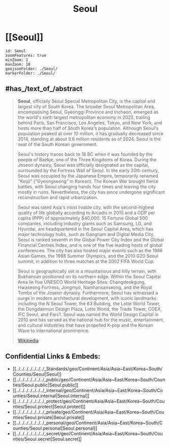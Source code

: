 ﻿---
location:
- 37.6
- 127
type: geo-Region
title: Seoul
license: "CC BY-SA 4.0"
source: "https://datahub.io/core/country-codes"
isDeleted: false
isReadOnly: false
draft: false
confidential: public
tags:
- geo/Country/Region
aliases:
- Seoul
Languages:
- de
cssclasses:
- geo-Region
publish: true
linkTitle: 
keywords: 
layout: 
publishDate: 
expiryDate: 
has_id_wikidata: Q8684
owner_of:
- "[[/_Standards/WikiData/WD~Jamsil Station,75330]]"
- "[[/_Standards/WikiData/WD~Yangjae Station,100852]]"
- "[[/_Standards/WikiData/WD~Jonggak Station,246645]]"
- "[[/_Standards/WikiData/WD~City Hall Station,246660]]"
- "[[/_Standards/WikiData/WD~Seoul Facilities Corporation,16171281]]"
- "[[/_Standards/WikiData/WD~Gangnam Station,17469]]"
- "[[/_Standards/WikiData/WD~Seoul Subway Line 9,17503]]"
replaces: '[[/_Standards/WikiData/WD~Keijō,483984]]'
twinned_administrative_body:
- "[[/_Standards/WikiData/WD~Honolulu County,487704]]"
- '[[/_Standards/WikiData/WD~Cairo,85]]'
- '[[/_Standards/WikiData/WD~Paris,90]]'
- "[[/_Standards/WikiData/WD~São Paulo,174]]"
- '[[/_Standards/WikiData/WD~Rome,220]]'
- '[[/_Standards/WikiData/WD~Warsaw,270]]'
- '[[/_Standards/WikiData/WD~Moscow,649]]'
- '[[/_Standards/WikiData/WD~Beijing,956]]'
- "[[/_Standards/WikiData/WD~New Delhi,987]]"
- '[[/_Standards/WikiData/WD~Delhi,1353]]'
- "[[/_Standards/WikiData/WD~Buenos Aires,1486]]"
- '[[/_Standards/WikiData/WD~Tokyo,1490]]'
- "[[/_Standards/WikiData/WD~Mexico City,1489]]"
- '[[/_Standards/WikiData/WD~Astana,1520]]'
- '[[/_Standards/WikiData/WD~Athens,1524]]'
- '[[/_Standards/WikiData/WD~Hanoi,1858]]'
- '[[/_Standards/WikiData/WD~Bangkok,1861]]'
- '[[/_Standards/WikiData/WD~Taipei,1867]]'
- '[[/_Standards/WikiData/WD~Kyiv,1899]]'
- '[[/_Standards/WikiData/WD~Bogotá,2841]]'
- '[[/_Standards/WikiData/WD~Sydney,3130]]'
- '[[/_Standards/WikiData/WD~Tehran,3616]]'
- '[[/_Standards/WikiData/WD~Jakarta,3630]]'
- '[[/_Standards/WikiData/WD~Ankara,3640]]'
- "[[/_Standards/WikiData/WD~Rio de Janeiro,8678]]"
- '[[/_Standards/WikiData/WD~Bandung,10389]]'
- '[[/_Standards/WikiData/WD~Guam,16635]]'
- '[[/_Standards/WikiData/WD~Honolulu,18094]]'
- '[[/_Standards/WikiData/WD~Tirana,19689]]'
- '[[/_Standards/WikiData/WD~Ulaanbaatar,23430]]'
- "[[/_Standards/WikiData/WD~San Francisco,62]]"
- "[[/_Standards/WikiData/WD~New York City,60]]"
- "[[/_Standards/WikiData/WD~Washington, D.C.,61]]"
office_held_by_head_of_government: "[[/_Standards/WikiData/WD~Mayor of Seoul,488289]]"
head_of_government: "[[/_Standards/WikiData/WD~Oh Se-hoon,494239]]"
history_of_topic:
- "[[/_Standards/WikiData/WD~history of Seoul,494780]]"
- "[[/_Standards/WikiData/WD~timeline of Seoul,7805915]]"
located_in_or_next_to_body_of_water:
- '[[/_Standards/WikiData/WD~Cheonggyecheon,495437]]'
- '[[/_Standards/WikiData/WD~Yangjaecheon,623786]]'
- '[[/_Standards/WikiData/WD~Tancheon,625041]]'
- '[[/_Standards/WikiData/WD~Anyangcheon,4778219]]'
- '[[/_Standards/WikiData/WD~Jungnangcheon,6312978]]'
- "[[/_Standards/WikiData/WD~Han River,55500]]"
described_by_source:
- "[[/_Standards/WikiData/WD~Brockhaus and Efron Encyclopedic Dictionary,602358]]"
- "[[/_Standards/WikiData/WD~Encyclopædia Britannica 11th edition,867541]]"
- "[[/_Standards/WikiData/WD~Small Brockhaus and Efron Encyclopedic Dictionary,19180675]]"
executive_body: "[[/_Standards/WikiData/WD~Seoul Metropolitan Government,623789]]"
official_symbol:
- '[[/_Standards/WikiData/WD~Forsythia,672980]]'
- "[[/_Standards/WikiData/WD~Eurasian Magpie,25307]]"
member_of:
- "[[/_Standards/WikiData/WD~Creative Cities Network,1139352]]"
- "[[/_Standards/WikiData/WD~World Tourism Cities Federation,67652870]]"
has_characteristic: "[[/_Standards/WikiData/WD~primate city,1422929]]"
different_from:
- '[[/_Standards/WikiData/WD~Seoul,3478835]]'
- "[[/_Standards/WikiData/WD~Showdown in Seoul,11315077]]"
- '[[/_Standards/WikiData/WD~Seoul,19483878]]'
- '[[/_Standards/WikiData/WD~Seoul,112118423]]'
flag: "[[/_Standards/WikiData/WD~flag of Seoul,12601313]]"
legislative_body: "[[/_Standards/WikiData/WD~Seoul municipal council,12601388]]"
present_in_work:
- "[[/_Standards/WikiData/WD~Avengers_ Age of Ultron,14171368]]"
- '[[/_Standards/WikiData/WD~Colossal,21527562]]'
- "[[/_Standards/WikiData/WD~Civilization V,2385]]"
- "[[/_Standards/WikiData/WD~Cloud Atlas,28936]]"
topic_s_main_Wikimedia_portal: '[[/_Standards/WikiData/WD~Portal_Seoul,19576312]]'
open_data_portal: "[[/_Standards/WikiData/WD~Public data for all Seoul citizens,97100933]]"
economy_of_topic: "[[/_Standards/WikiData/WD~economy of Seoul,106020442]]"
instance_of: "[[/_Standards/WikiData/WD~national capital,108178728]]"
category_for_people_buried_here: '[[/_Standards/WikiData/WD~Q108696415,108696415]]'
geoshape: "http://commons.wikimedia.org/data/main/Data:South+Korea/Seoul.map"
location_map: "http://commons.wikimedia.org/wiki/Special:FilePath/01-00-seoul-en.svg"
flag_image: "http://commons.wikimedia.org/wiki/Special:FilePath/Flag%20of%20Seoul.svg"
nighttime_view: "http://commons.wikimedia.org/wiki/Special:FilePath/Korea-Seoul-From%20Jongno%20Tower-03.jpg"
pronunciation_audio: "http://commons.wikimedia.org/wiki/Special:FilePath/LL-Q7913%20%28ron%29-KlaudiuMihaila-Seul.wav"
detail_map: "http://commons.wikimedia.org/wiki/Special:FilePath/Location%20map%20South%20Korea%20Seoul.png"
panoramic_view: "http://commons.wikimedia.org/wiki/Special:FilePath/N%20Seoul%20Tower%20Panorama%20001.jpg"
aerial_view:
- "http://commons.wikimedia.org/wiki/Special:FilePath/Seoul%20126.73851E%2037.61213N.jpg"
- "http://commons.wikimedia.org/wiki/Special:FilePath/South%20Seoul.jpg"
page_banner: "http://commons.wikimedia.org/wiki/Special:FilePath/Seoul%20cityscape%20banner.jpg"
montage_image: "http://commons.wikimedia.org/wiki/Special:FilePath/Seul%20montaje.png"
web_feed_URL: "http://www.seoul.go.kr/main/rss.xml"
ISO_3166_2_code: KR-11
HASC: KR.SO
UN_LOCODE: KRSEL
X_Twitter_username:
- seoul_gov
- seoulmania
IPA_transcription: sʰʌul
elevation_above_sea_level: 38
contains_the_administrative_territorial_entity:
- "[[/_Standards/WikiData/WD~Jongno District,36929]]"
- "[[/_Standards/WikiData/WD~Yeongdeungpo District,50190]]"
- "[[/_Standards/WikiData/WD~Gangseo District,50192]]"
- "[[/_Standards/WikiData/WD~Gangdong District,50348]]"
- "[[/_Standards/WikiData/WD~Gangbuk District,50349]]"
- "[[/_Standards/WikiData/WD~Gwangjin District,50355]]"
- "[[/_Standards/WikiData/WD~Gwanak District,50353]]"
- "[[/_Standards/WikiData/WD~Geumcheon District,50359]]"
- "[[/_Standards/WikiData/WD~Guro District,50356]]"
- "[[/_Standards/WikiData/WD~Nowon District,50368]]"
- "[[/_Standards/WikiData/WD~Dobong District,50374]]"
- "[[/_Standards/WikiData/WD~Dongdaemun District,50382]]"
- "[[/_Standards/WikiData/WD~Dongjak District,50385]]"
- "[[/_Standards/WikiData/WD~Mapo District,50388]]"
- "[[/_Standards/WikiData/WD~Seongdong District,50411]]"
- "[[/_Standards/WikiData/WD~Seodaemun District,50408]]"
- "[[/_Standards/WikiData/WD~Songpa District,50415]]"
- "[[/_Standards/WikiData/WD~Seongbuk District,50412]]"
- "[[/_Standards/WikiData/WD~Yangcheon District,50420]]"
- "[[/_Standards/WikiData/WD~Yongsan District,50429]]"
- "[[/_Standards/WikiData/WD~Eunpyeong District,50432]]"
- "[[/_Standards/WikiData/WD~Jung District,50441]]"
- "[[/_Standards/WikiData/WD~Jungnang District,50444]]"
- "[[/_Standards/WikiData/WD~Seocho District,20395]]"
- "[[/_Standards/WikiData/WD~Gangnam District,20398]]"
capital: "[[/_Standards/WikiData/WD~Jung District,50441]]"
area: 605.25
Facebook_username: seoul.kr
Commons_gallery: 서울특별시
Commons_category: Seoul
hashtag:
- Seoul
- 서울
OmegaWiki_Defined_Meaning: 638307
WOEID: 1132599
population: 9668465
native_label: 서울
demonym:
- Seoulite
- Seulano
- Séoulien
- Séoulienne
- "서울 시민"
seal_image: "http://commons.wikimedia.org/wiki/Special:FilePath/Logo%20of%20Seoul%2C%20South%20Korea.svg"
logo_image: "http://commons.wikimedia.org/wiki/Special:FilePath/Logo%20of%20Seoul%2C%20South%20Korea.svg"
inception: "1395-06-14T00:00:00Z"
FIPS_10_4_countries_and_regions_: KS11
subreddit: seoul
GitHub_topic: seoul
U_S_National_Archives_Identifier: 10044367
pseudonym: 首爾
official_name: 서울특별시
time_of_earliest_written_record: "-0301-01-01T00:00:00Z"
UMLS_CUI: C3850150
video:
- "http://commons.wikimedia.org/wiki/Special:FilePath/Google%20Timelapse-%20Seoul%2C%20South%20Korea.webm"
- "http://commons.wikimedia.org/wiki/Special:FilePath/Google%20Timelapse-%20Shenzhen%2C%20Guangdong%2C%20China.webm"
ISNI: 0000000109432764
image: "http://commons.wikimedia.org/wiki/Special:FilePath/%EC%95%84%EB%A6%AC%EB%9E%91%201%ED%98%B8%20%EC%9C%84%EC%84%B1%EC%98%81%EC%83%81%20%28350%29.jpeg"
official_blog_URL: "https://blog.naver.com/haechiseoul"
official_website: "https://english.seoul.go.kr/"
locator_map_image: "http://commons.wikimedia.org/wiki/Special:FilePath/Seoul%20in%20South%20Korea%202023.svg"
MeSH_tree_code:
- Z01.252.474.557.750.500
- Z01.433.887
coordinate_location: "Point(126.99 37.56)"
capital_of: "[[/_Standards/WikiData/WD~South Korea,884]]"
located_in_the_administrative_territorial_entity: "[[/_Standards/WikiData/WD~South Korea,884]]"
country: "[[/_Standards/WikiData/WD~South Korea,884]]"
named_after: "[[/_Standards/WikiData/WD~capital city,5119]]"
located_in_time_zone: '[[/_Standards/WikiData/WD~UTC+09_00,7041]]'
language_used: '[[/_Standards/WikiData/WD~Korean,9176]]'
official_language: '[[/_Standards/WikiData/WD~Korean,9176]]'
has_part_s_: "[[/_Standards/WikiData/WD~Gangnam District,20398]]"
shares_border_with:
- '[[/_Standards/WikiData/WD~Incheon,20934]]'
- "[[/_Standards/WikiData/WD~Gyeonggi Province,20937]]"
enclave_within: "[[/_Standards/WikiData/WD~Gyeonggi Province,20937]]"
continent: '[[/_Standards/WikiData/WD~Asia,48]]'
---

# [[Seoul]]

```leaflet
id: Seoul
zoomFeatures: true 
minZoom: 2 
maxZoom: 18
geojsonFolder: ./Seoul/
markerFolder: ./Seoul/
```

## #has_/text_of_/abstract

> **Seoul**, officially Seoul Special Metropolitan City, is the capital and largest city of South Korea. The broader Seoul Metropolitan Area, encompassing Seoul, Gyeonggi Province and Incheon, emerged as the world's sixth largest metropolitan economy in 2022, trailing behind Paris, San Francisco, Los Angeles, Tokyo, and New York, and hosts more than half of South Korea's population. Although Seoul's population peaked at over 10 million, it has gradually decreased since 2014, standing at about 9.6 million residents as of 2024. Seoul is the seat of the South Korean government.
>
> Seoul's history traces back to 18 BC when it was founded by the people of Baekje, one of the Three Kingdoms of Korea. During the Joseon dynasty, Seoul was officially designated as the capital, surrounded by the Fortress Wall of Seoul. In the early 20th century, Seoul was occupied by the Japanese Empire, temporarily renamed "Keijō" ("Gyeongseong" in Korean). The Korean War brought fierce battles, with Seoul changing hands four times and leaving the city mostly in ruins. Nevertheless, the city has since undergone significant reconstruction and rapid urbanization.
>
> Seoul was rated Asia's most livable city, with the second-highest quality of life globally according to Arcadis in 2015 and a GDP per capita (PPP) of approximately $40,000. 15 Fortune Global 500 companies, including industry giants such as Samsung, LG, and Hyundai, are headquartered in the Seoul Capital Area, which has major technology hubs, such as Gangnam and Digital Media City. Seoul is ranked seventh in the Global Power City Index and the Global Financial Centres Index, and is one of the five leading hosts of global conferences. The city has also hosted major events such as the 1986 Asian Games, the 1988 Summer Olympics, and the 2010 G20 Seoul summit, in addition to three matches at the 2002 FIFA World Cup.
>
> Seoul is geographically set in a mountainous and hilly terrain, with Bukhansan positioned on its northern edge. Within the Seoul Capital Area lie five UNESCO World Heritage Sites: Changdeokgung, Hwaseong Fortress, Jongmyo, Namhansanseong, and the Royal Tombs of the Joseon dynasty. Furthermore, Seoul has witnessed a surge in modern architectural development, with iconic landmarks including the N Seoul Tower, the 63 Building, the Lotte World Tower, the Dongdaemun Design Plaza, Lotte World, the Trade Tower, COEX, IFC Seoul, and Parc1. Seoul was named the World Design Capital in 2010 and has served as the national hub for the music, entertainment, and cultural industries that have propelled K-pop and the Korean Wave to international prominence.
>
> [Wikipedia](https://en.wikipedia.org/wiki/Seoul) 

## Confidential Links & Embeds: 
- [[../../../../../../../_Standards/geo/Continent/Asia/Asia~East/Korea~South/Counties/Seoul|Seoul]] 
- [[../../../../../../../_public/geo/Continent/Asia/Asia~East/Korea~South/Counties/Seoul.public|Seoul.public]] 
- [[../../../../../../../_internal/geo/Continent/Asia/Asia~East/Korea~South/Counties/Seoul.internal|Seoul.internal]] 
- [[../../../../../../../_protect/geo/Continent/Asia/Asia~East/Korea~South/Counties/Seoul.protect|Seoul.protect]] 
- [[../../../../../../../_private/geo/Continent/Asia/Asia~East/Korea~South/Counties/Seoul.private|Seoul.private]] 
- [[../../../../../../../_personal/geo/Continent/Asia/Asia~East/Korea~South/Counties/Seoul.personal|Seoul.personal]] 
- [[../../../../../../../_secret/geo/Continent/Asia/Asia~East/Korea~South/Counties/Seoul.secret|Seoul.secret]] 

